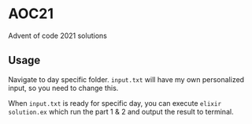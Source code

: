 # AOC21

Advent of code 2021 solutions

## Usage

Navigate to day specific folder. `input.txt` will have my own personalized input, so you need to change this.

When `input.txt` is ready for specific day, you can execute `elixir solution.ex` which run the part 1 & 2 and output the result to terminal.
